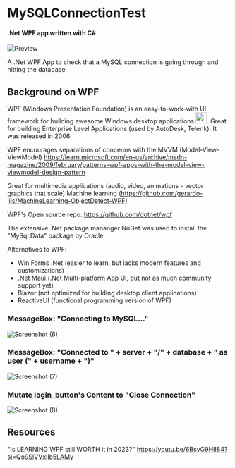 # MySQLConnectionTest
#### .Net WPF app written with C#
![Preview](https://github.com/joFolta/.Net-WPF-C---MySQLConnectionTest/assets/40876495/953bd5e4-fb4a-4466-a720-30fc18785986)

A .Net WPF App to check that a MySQL connection is going through and hitting the database

## Background on WPF
WPF (Windows Presentation Foundation) is an easy-to-work-with UI framework for building awesome Windows desktop applications <img src="https://github.com/joFolta/.Net-WPF-C---MySQLConnectionTest/assets/40876495/9c569098-1b29-4b57-b603-41e8f3dcbcaa" width="25">. Great for building Enterprise Level Applications (used by AutoDesk, Telerik). It was released in 2006.

WPF encourages separations of concenns with the MVVM (Model-View-ViewModel)
https://learn.microsoft.com/en-us/archive/msdn-magazine/2009/february/patterns-wpf-apps-with-the-model-view-viewmodel-design-pattern

Great for multimedia applications (audio, video, animations - vector graphics that scale)
Machine learning (https://github.com/gerardo-lijs/MachineLearning-ObjectDetect-WPF)

WPF's Open source repo: https://github.com/dotnet/wpf

The extensive .Net package mananger NuGet was used to install the "MySql.Data" package by Oracle. 

Alternatives to WPF:
- Win Forms .Net (easier to learn, but lacks modern features and customizations)
- .Net Maui (.Net Multi-platform App UI, but not as much community support yet)
- Blazor (not optimized for building desktop client applications)
- ReactiveUI (functional programming version of WPF)

### MessageBox: "Connecting to MySQL..."
![Screenshot (6)](https://github.com/joFolta/.Net-WPF-C---MySQLConnectionTest/assets/40876495/5e52a217-324d-4e22-9751-bc0f18344a03)

### MessageBox: "Connected to " + server + "/" + database + " as user (" + username + ")"
![Screenshot (7)](https://github.com/joFolta/.Net-WPF-C---MySQLConnectionTest/assets/40876495/ee51c48c-a524-472d-a36d-b71677fc588c)

### Mutate login_button's Content to "Close Connection"
![Screenshot (8)](https://github.com/joFolta/.Net-WPF-C---MySQLConnectionTest/assets/40876495/23c32130-f621-4d90-84d0-81883819eac9)

## Resources
"Is LEARNING WPF still WORTH it in 2023?" https://youtu.be/6BsyG9HII84?si=Qo9SlVVxIlb5LAMy 

